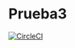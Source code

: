 # Prueba3
[![CircleCI](https://circleci.com/gh/LucianoToneatti/python_app.svg?style=svg)](https://circleci.com/gh/NdagiStanley/python_app)
